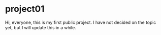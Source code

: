 # project01

Hi, everyone, this is my first public project. I have not decided on the topic yet, but I will update this in a while. 
